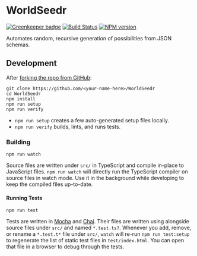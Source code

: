 <!-- Top -->
# WorldSeedr
[![Greenkeeper badge](https://badges.greenkeeper.io/FullScreenShenanigans/WorldSeedr.svg)](https://greenkeeper.io/)
[![Build Status](https://travis-ci.org/FullScreenShenanigans/WorldSeedr.svg?branch=master)](https://travis-ci.org/FullScreenShenanigans/WorldSeedr)
[![NPM version](https://badge.fury.io/js/worldseedr.svg)](http://badge.fury.io/js/worldseedr)

Automates random, recursive generation of possibilities from JSON schemas.
<!-- /Top -->

<!-- Development -->
## Development

After [forking the repo from GitHub](https://help.github.com/articles/fork-a-repo/):

```
git clone https://github.com/<your-name-here>/WorldSeedr
cd WorldSeedr
npm install
npm run setup
npm run verify
```

* `npm run setup` creates a few auto-generated setup files locally.
* `npm run verify` builds, lints, and runs tests.

### Building

```shell
npm run watch
```

Source files are written under `src/` in TypeScript and compile in-place to JavaScript files.
`npm run watch` will directly run the TypeScript compiler on source files in watch mode.
Use it in the background while developing to keep the compiled files up-to-date.

#### Running Tests

```shell
npm run test
```

Tests are written in [Mocha](https://github.com/mochajs/mocha) and [Chai](https://github.com/chaijs/chai).
Their files are written using  alongside source files under `src/` and named `*.test.ts?`.
Whenever you add, remove, or rename a `*.test.t*` file under `src/`, `watch` will re-run `npm run test:setup` to regenerate the list of static test files in `test/index.html`.
You can open that file in a browser to debug through the tests.

<!-- Maps -->
<!-- /Maps -->
<!-- /Development -->

